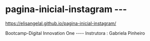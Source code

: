 # pagina-inicial-instagram  --- 
 https://elisangelal.github.io/pagina-inicial-instagram/

Bootcamp-Digital Innovation One ---- Instrutora : Gabriela Pinheiro
